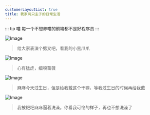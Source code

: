 ```yaml
---
customerLayoutList: true
title: 我家两只主子的日常生活
---
```


<!-- > 每一个不想养喵的前端都不是好程序员 -->
::: tip 喵
每一个不想养喵的前端都不是好程序员
:::

<picture>
  <source srcset="/miao/yezi.png">
  <img class="search-snap" alt="Image">
</picture>

> 给大家表演个劈叉吧，看我的小黑爪爪

<picture>
  <source srcset="/miao/maotouying.jpeg">
  <img class="search-snap" alt="Image">
</picture>

> 心有猛虎，细嗅蔷薇

<picture>
  <source srcset="/miao/shengri.jpeg">
  <img class="search-snap" alt="Image">
</picture>

> 麻麻今天过生日，但是给我戴这个干嘛，等我过生日的时候再给我戴

<picture>
  <source srcset="/miao/xizao.jpeg">
  <img class="search-snap" alt="Image">
</picture>

> 我被粑粑麻麻逼着洗澡，你看我可怜的样子，再也不想洗澡了